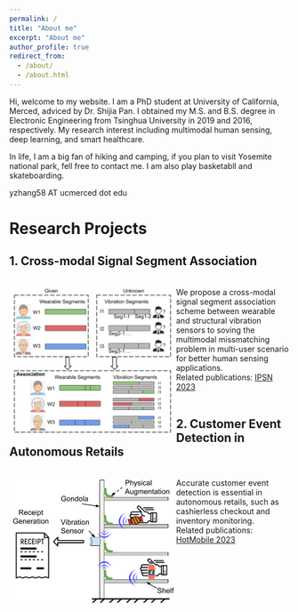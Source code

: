 ```yaml
---
permalink: /
title: "About me"
excerpt: "About me"
author_profile: true
redirect_from: 
  - /about/
  - /about.html
---
```


Hi, welcome to my website. I am a PhD student at University of California, Merced, adviced by Dr. Shijia Pan. I obtained my M.S. and B.S. degree in Electronic Engineering from Tsinghua University in 2019 and 2016, respectively. My research interest including multimodal human sensing, deep learning, and smart healthcare. 

In life, I am a big fan of hiking and camping, if you plan to visit Yosemite national park, fell free to contact me. I am also play basketabll and skateboarding.

yzhang58 AT ucmerced dot edu

# Research Projects


<div > 

## 1. Cross-modal Signal Segment Association
<br />
<img align="left" width="300" height="264" src='/images/CMA_IPSN23.png'/> 
We propose a cross-modal signal segment association scheme between wearable and structural vibration sensors to soving the multimodal missmatching problem in multi-user scenario for better human sensing applications.
<br />
Related publications: <a href="https://yzthu.github.io/publication/2023_IPSN">IPSN 2023</a>

</div>
 
<br />

<div > 

## 2. Customer Event Detection in Autonomous Retails
<br />
<img align="left" width="300" height="224" src='/images/CPA_HotMobile23.png'/> 
Accurate customer event detection is essential in autonomous retails, such as cashierless checkout and inventory monitoring.
<br />
Related publications: <a href="https://yzthu.github.io/publication/2023_Hotmobile">HotMobile 2023</a>

</div>




